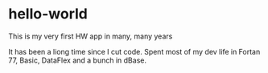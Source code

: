 # hello-world
This is my very first HW app in many, many years 

It has been a liong time since I cut code. Spent most of my dev life in Fortan 77, Basic, DataFlex and a bunch in dBase.
